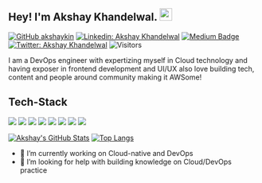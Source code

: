 ## Hey! I'm Akshay Khandelwal. <img src="https://media.giphy.com/media/hvRJCLFzcasrR4ia7z/giphy.gif" width="25px">

[![GitHub akshaykin](https://img.shields.io/github/followers/akshaygitops?label=follow&style=social)](https://github.com/akshaygitops)
[![Linkedin: Akshay Khandelwal](https://img.shields.io/badge/-Akshay%20Khandelwal-blue?style=flat-square&logo=Linkedin&logoColor=white&link=https://www.linkedin.com/in/akshaykin/)](https://www.linkedin.com/in/akshaykin/)
[![Medium Badge](https://img.shields.io/badge/-@Akshay%20Khandelwal-black?style=flat-square&labelColor=000000&logo=Medium&link=https://medium.com/@opswithAK)](https://medium.com/@opswithAK)
[![Twitter: Akshay Khandelwal](https://img.shields.io/twitter/follow/opswithak?style=social)](https://twitter.com/opswithak)
![Visitors](https://visitor-badge.glitch.me/badge?page_id=akshaykin&left_color=gray&right_color=blue)

I am a DevOps engineer with expertizing myself in Cloud technology and having exposer in frontend development and UI/UX also love building tech, content and people around community making it AWSome!

<h2 align="left">Tech-Stack</h2>
<p align="left"> 
<img src="https://img.icons8.com/color/48/000000/linux--v1.png"/> 
<img src="https://img.icons8.com/color/48/000000/python--v1.png"/>
 <img src="https://img.icons8.com/fluency/48/000000/docker.png"/>
 <img src="https://img.icons8.com/color/48/000000/kubernetes.png"/>
 <img src="https://img.icons8.com/color/48/000000/jenkins.png"/>
 <img src="https://img.icons8.com/color/48/000000/terraform.png"/>
 <img src="https://img.icons8.com/color/48/000000/amazon-web-services.png"/>
 <img src="https://img.icons8.com/color/48/000000/azure-1.png"/>
</p>

[![Akshay's GitHub Stats](https://github-readme-stats.vercel.app/api?username=akshaygitops&hide=issues&count_private=true&show_icons=true&theme=radical)](https://github.com/akshaygitops/github-readme-stats)
[![Top Langs](https://github-readme-stats.vercel.app/api/top-langs/?username=akshaygitops&layout=compact&theme=radical)](https://github.com/akshaygitops/github-readme-stats)

- 🔭 I’m currently working on Cloud-native and DevOps
- 🤔 I’m looking for help with building knowledge on Cloud/DevOps practice
